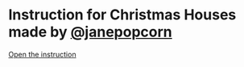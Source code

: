 # Instruction for Christmas Houses made by [@janepopcorn](http://instagram.com/janepopcorn/)

[Open the instruction](https://schastlyva.github.io/christmas-houses/)
